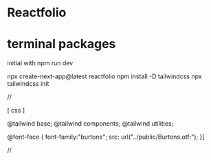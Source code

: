 # Reactfolio


# terminal packages
initial with  npm run dev


npx create-next-app@latest reactfolio
npm install -D tailwindcss
npx tailwindcss init

// 


[ css ]

@tailwind base;
@tailwind components;
@tailwind utilities;

@font-face {
font-family:"burtons";
src: url("../public/Burtons.otf:");
}]

//